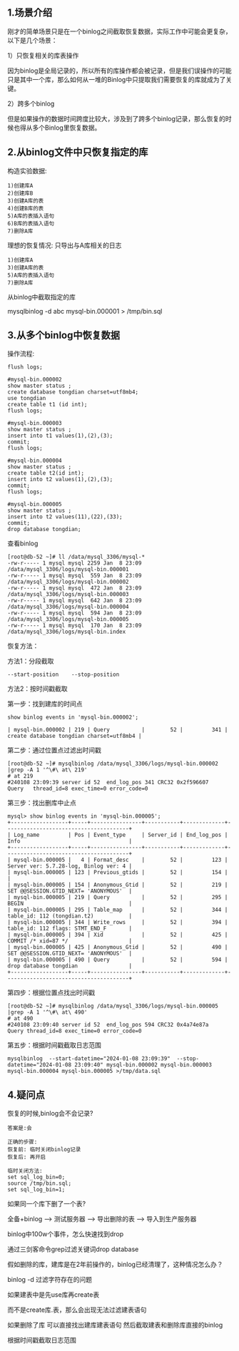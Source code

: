 ## 1.场景介绍

刚才的简单场景只是在一个binlog之间截取恢复数据，实际工作中可能会更复杂，以下是几个场景：

1）只恢复相关的库表操作

因为binlog是全局记录的，所以所有的库操作都会被记录，但是我们误操作的可能只是其中一个库，那么如何从一堆的Binlog中只提取我们需要恢复的库就成为了关键。

2）跨多个binlog

但是如果操作的数据时间跨度比较大，涉及到了跨多个binlog记录，那么恢复的时候也得从多个Binlog里恢复数据。

## 2.从binlog文件中只恢复指定的库

构造实验数据:

```
1)创建库A
2)创建库B
3)创建A库的表
4)创建B库的表
5)A库的表插入语句
6)B库的表插入语句
7)删除A库
```

理想的恢复情况: 只导出与A库相关的日志

```
1)创建库A
3)创建A库的表
5)A库的表插入语句
7)删除A库
```

从binlog中截取指定的库

mysqlbinlog -d abc mysql-bin.000001 > /tmp/bin.sql

## 3.从多个binlog中恢复数据

操作流程:

```
flush logs;

#mysql-bin.000002 
show master status ;
create database tongdian charset=utf8mb4;
use tongdian 
create table t1 (id int);
flush logs;

#mysql-bin.000003
show master status ;
insert into t1 values(1),(2),(3);
commit;
flush logs;

#mysql-bin.000004
show master status ;
create table t2(id int);
insert into t2 values(1),(2),(3);
commit;
flush logs;

#mysql-bin.000005
show master status ;
insert into t2 values(11),(22),(33);
commit;
drop database tongdian;
```

查看binlog

```
[root@db-52 ~]# ll /data/mysql_3306/mysql-*
-rw-r----- 1 mysql mysql 2259 Jan  8 23:09 /data/mysql_3306/logs/mysql-bin.000001
-rw-r----- 1 mysql mysql  559 Jan  8 23:09 /data/mysql_3306/logs/mysql-bin.000002
-rw-r----- 1 mysql mysql  472 Jan  8 23:09 /data/mysql_3306/logs/mysql-bin.000003
-rw-r----- 1 mysql mysql  642 Jan  8 23:09 /data/mysql_3306/logs/mysql-bin.000004
-rw-r----- 1 mysql mysql  594 Jan  8 23:09 /data/mysql_3306/logs/mysql-bin.000005
-rw-r----- 1 mysql mysql  170 Jan  8 23:09 /data/mysql_3306/logs/mysql-bin.index
```

恢复方法：

方法1：分段截取

```
--start-position    --stop-position 
```

方法2：按时间戳截取

第一步：找到建库的时间点

```
show binlog events in 'mysql-bin.000002';

| mysql-bin.000002 | 219 | Query          |        52 |         341 | create database tongdian charset=utf8mb4 |
```

第二步：通过位置点过滤出时间戳

```
[root@db-52 ~]# mysqlbinlog /data/mysql_3306/logs/mysql-bin.000002 |grep -A 1 '^\#\ at\ 219'
# at 219
#240108 23:09:39 server id 52  end_log_pos 341 CRC32 0x2f596607 	Query	thread_id=8	exec_time=0	error_code=0
```

第三步：找出删库中止点

```
mysql> show binlog events in 'mysql-bin.000005';
+------------------+-----+----------------+-----------+-------------+---------------------------------------+
| Log_name         | Pos | Event_type     | Server_id | End_log_pos | Info                                  |
+------------------+-----+----------------+-----------+-------------+---------------------------------------+
| mysql-bin.000005 |   4 | Format_desc    |        52 |         123 | Server ver: 5.7.28-log, Binlog ver: 4 |
| mysql-bin.000005 | 123 | Previous_gtids |        52 |         154 |                                       |
| mysql-bin.000005 | 154 | Anonymous_Gtid |        52 |         219 | SET @@SESSION.GTID_NEXT= 'ANONYMOUS'  |
| mysql-bin.000005 | 219 | Query          |        52 |         295 | BEGIN                                 |
| mysql-bin.000005 | 295 | Table_map      |        52 |         344 | table_id: 112 (tongdian.t2)           |
| mysql-bin.000005 | 344 | Write_rows     |        52 |         394 | table_id: 112 flags: STMT_END_F       |
| mysql-bin.000005 | 394 | Xid            |        52 |         425 | COMMIT /* xid=87 */                   |
| mysql-bin.000005 | 425 | Anonymous_Gtid |        52 |         490 | SET @@SESSION.GTID_NEXT= 'ANONYMOUS'  |
| mysql-bin.000005 | 490 | Query          |        52 |         594 | drop database tongdian                |
+------------------+-----+----------------+-----------+-------------+---------------------------------------+
```

第四步：根据位置点找出时间戳

```
[root@db-52 ~]# mysqlbinlog /data/mysql_3306/logs/mysql-bin.000005 |grep -A 1 '^\#\ at\ 490'
# at 490
#240108 23:09:40 server id 52  end_log_pos 594 CRC32 0x4a74e87a   Query thread_id=8 exec_time=0 error_code=0
```


第五步：根据时间戳截取日志范围

```
mysqlbinlog  --start-datetime="2024-01-08 23:09:39"  --stop-datetime="2024-01-08 23:09:40" mysql-bin.000002 mysql-bin.000003 mysql-bin.000004 mysql-bin.000005 >/tmp/data.sql
```

## 4.疑问点

恢复的时候,binlog会不会记录?

```
答案是:会

正确的步骤:
恢复前: 临时关闭binlog记录
恢复后: 再开启

临时关闭方法:
set sql_log_bin=0;
source /tmp/bin.sql;
set sql_log_bin=1;
```

如果同一个库下删了一个表?

全备+binlog --> 测试服务器 --> 导出删除的表 --> 导入到生产服务器

binlog中100w个事件，怎么快速找到drop

通过三剑客命令grep过滤关键词drop database

假如删除的库，建库是在2年前操作的，binlog已经清理了，这种情况怎么办？


binlog -d 过滤字符存在的问题

如果建表中是先use库再create表

而不是create库.表，那么会出现无法过滤建表语句

如果删除了库
可以直接找出建库建表语句
然后截取建表和删除库直接的binlog


根据时间戳截取日志范围
